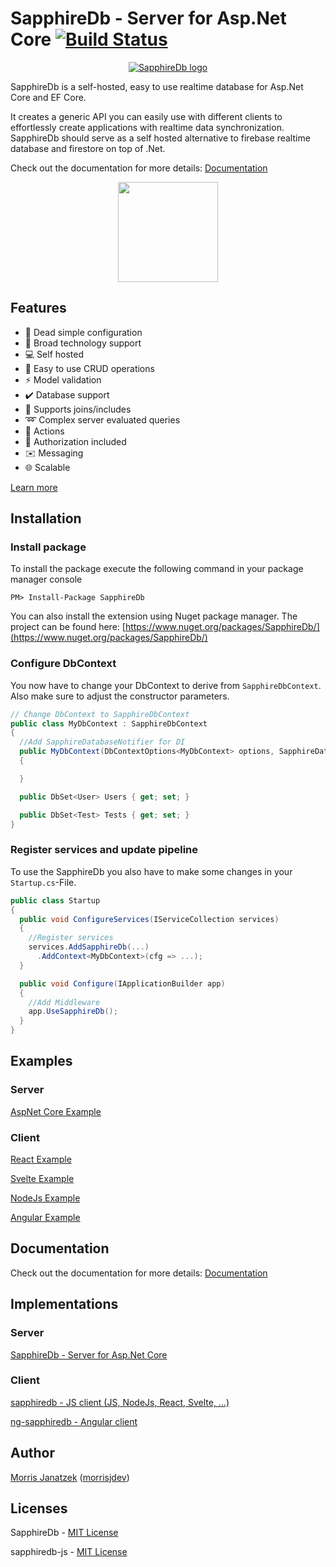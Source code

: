 # SapphireDb - Server for Asp.Net Core [![Build Status](https://travis-ci.org/morrisjdev/RealtimeDatabase.svg?branch=master)](https://travis-ci.org/morrisjdev/RealtimeDatabase)

<p align="center">
  <a href="https://sapphire-db.com/">
    <img src="https://sapphire-db.com/assets/banner/SapphireDB%20Banner.png" alt="SapphireDb logo">
  </a>
</p>

SapphireDb is a self-hosted, easy to use realtime database for Asp.Net Core and EF Core.

It creates a generic API you can easily use with different clients to effortlessly create applications with realtime data synchronization.
SapphireDb should serve as a self hosted alternative to firebase realtime database and firestore on top of .Net.

Check out the documentation for more details: [Documentation](https://sapphire-db.com/)

<p align="center">
    <a href="https://www.patreon.com/user?u=27738280"><img src="https://c5.patreon.com/external/logo/become_a_patron_button@2x.png" width="160"></a>
</p>

## Features

- :wrench: Dead simple configuration
- :satellite: Broad technology support
- :computer: Self hosted
- :floppy_disk: Easy to use CRUD operations
- :zap: Model validation
- :heavy_check_mark: Database support
- :open_file_folder: Supports joins/includes
- :loop: Complex server evaluated queries
- :electric_plug: Actions
- :key: Authorization included
- :envelope: Messaging
- :globe_with_meridians: Scalable

[Learn more](https://sapphire-db.com/)


## Installation

### Install package
To install the package execute the following command in your package manager console

````
PM> Install-Package SapphireDb
````

You can also install the extension using Nuget package manager. The project can be found here: [https://www.nuget.org/packages/SapphireDb/](https://www.nuget.org/packages/SapphireDb/)

### Configure DbContext

You now have to change your DbContext to derive from `SapphireDbContext`. Also make sure to adjust the constructor parameters.

````csharp
// Change DbContext to SapphireDbContext
public class MyDbContext : SapphireDbContext
{
  //Add SapphireDatabaseNotifier for DI
  public MyDbContext(DbContextOptions<MyDbContext> options, SapphireDatabaseNotifier notifier) : base(options, notifier)
  {

  }

  public DbSet<User> Users { get; set; }

  public DbSet<Test> Tests { get; set; }
}
````

### Register services and update pipeline

To use the SapphireDb you also have to make some changes in your `Startup.cs`-File.

````csharp
public class Startup
{
  public void ConfigureServices(IServiceCollection services)
  {
    //Register services
    services.AddSapphireDb(...)
      .AddContext<MyDbContext>(cfg => ...);
  }

  public void Configure(IApplicationBuilder app)
  {
    //Add Middleware
    app.UseSapphireDb();
  }
}
````

## Examples

### Server

[AspNet Core Example](https://github.com/SapphireDb/Example-AspNetCore)

### Client

[React Example](https://github.com/SapphireDb/Example-React)

[Svelte Example](https://github.com/SapphireDb/Example-Svelte)

[NodeJs Example](https://github.com/SapphireDb/Example-NodeJs)

[Angular Example](https://github.com/SapphireDb/Example-Angular)

## Documentation

Check out the documentation for more details: [Documentation](https://sapphire-db.com/)

## Implementations

### Server

[SapphireDb - Server for Asp.Net Core](https://github.com/morrisjdev/SapphireDb)

### Client

[sapphiredb - JS client (JS, NodeJs, React, Svelte, ...)](https://github.com/SapphireDb/sapphiredb-js/blob/master/projects/sapphiredb/README.md)

[ng-sapphiredb - Angular client](https://github.com/SapphireDb/sapphiredb-js/blob/master/projects/ng-sapphiredb/README.md)

## Author

[Morris Janatzek](http://morrisj.net) ([morrisjdev](https://github.com/morrisjdev))

## Licenses

SapphireDb - [MIT License](https://github.com/SapphireDb/SapphireDb/blob/master/LICENSE)

sapphiredb-js - [MIT License](https://github.com/SapphireDb/sapphiredb-js/blob/master/LICENSE)
